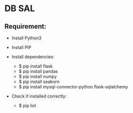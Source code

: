 # DB SAL

## Requirement:
- Install Python3
- Install PIP
- Install dependencies:
    * $ pip install flask
    * $ pip install pandas
    * $ pip install numpy
    * $ pip install seaborn
    * $ pip install mysql-connector-python flask-sqlalchemy

- Check if installed correctly:
    * $ pip list

